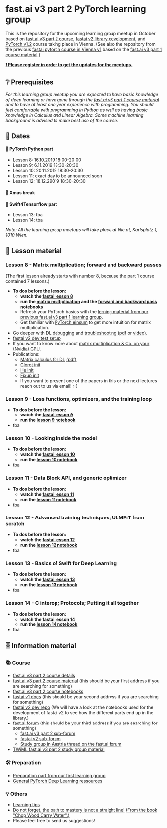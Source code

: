 # fast.ai v3 part 2 PyTorch learning group
This is the repository for the upcoming learning group meetup in October based on [fast.ai v3 part 2 course](https://course.fast.ai/part2), [fastai v2 library development](https://github.com/fastai/fastai_dev), and [PyTorch v1.2](https://pytorch.org) course taking place in Vienna.
(See also the repository from the previous [fastai pytorch course in Vienna v1](https://github.com/MicPie/fastai-pytorch-course-vienna) based on the [fast.ai v3 part 1 course material](https://course.fast.ai).)

**[❗ Please register in order to get the updates for the meetups.](https://docs.google.com/forms/d/e/1FAIpQLScCEnJfFcyLQvT0rGd6HoN4oZf1lAe4ZnfWH1dfnXIQFyAMfQ/viewform)**


## ❔ Prerequisites
*For this learning group meetup you are expected to have basic knowledge of deep learning or have gone through the [fast.ai v3 part 1 course material](https://course.fast.ai) and to have at least one year experience with programming. You should feel comfortable with programming in Python as well as having basic knowledge in Calculus and Linear Algebra. Some machine learning background is advised to make best use of the course.*


## 📅 Dates
#### 🐍 PyTorch Python part
* Lesson 8: 16.10.2019 18:00-20:00
* Lesson 9: 6.11.2019 18:30-20:30
* Lesson 10: 20.11.2019 18:30-20:30
* Lesson 11: exact day to be announced soon
* Lesson 12: 18.12.29019 18:30-20:30
#### 🎄 Xmas break
#### 🧮 Swift4Tensorflow part
* Lesson 13: tba
* Lesson 14: tba

*Note: All the learning group meetups will take place at Nic.at, Karlsplatz 1, 1010 Wien.*


## 📖 Lesson material
### Lesson 8 - Matrix multiplication; forward and backward passes
(The first lesson already starts with number 8, because the part 1 course contained 7 lessons.)
* **To dos before the lesson:**
  * **watch the [fastai lesson 8](https://course.fast.ai/videos/?lesson=8)**
  * **run the [matrix multiplication](https://github.com/fastai/course-v3/blob/master/nbs/dl2/01_matmul.ipynb) and the [forward and backward pass](https://github.com/fastai/course-v3/blob/master/nbs/dl2/02_fully_connected.ipynb) notebooks**
  * Refresh your PyTorch basics with the [lerning material from our previous fast.ai v3 part 1 learning group](https://github.com/MicPie/fastai-pytorch-course-vienna#lesson-1---intro-to-fastai-and-pytorch).
  * Get familiar with [PyTorch einsum](https://rockt.github.io/2018/04/30/einsum) to get more intuition for matrix multiplication.
* Go deeper with DL [debugging](https://github.com/MicPie/fastai-pytorch-course-vienna/blob/master/PyTorch_3_debugging.ipynb) and [troubleshooting (pdf](https://fullstackdeeplearning.com/assets/slides/fsdl_10_troubleshooting.pdf) or [video)](https://www.youtube.com/watch?v=GwGTwPcG0YM&feature=youtu.be).
* [fastai v2 dev test setup](https://github.com/fastai/fastai_dev/blob/master/dev/00_test.ipynb)
* If you want to know more about [matrix multiplication & Co. on your (Nvidia) GPU](https://devblogs.nvidia.com/cutlass-linear-algebra-cuda/).
* Publications:
  * [Matrix calculus for DL](https://explained.ai/matrix-calculus/index.html) [(pdf)](https://arxiv.org/abs/1802.01528)
  * [Glorot init](http://proceedings.mlr.press/v9/glorot10a.html)
  * [He init](https://arxiv.org/abs/1502.01852)
  * [Fixup init](https://arxiv.org/abs/1901.09321)
  * If you want to present one of the papers in this or the next lectures reach out to us via email! :-)

### Lesson 9 - Loss functions, optimizers, and the training loop
* **To dos before the lesson:**
  * **watch the [fastai lesson 9](https://course.fast.ai/videos/?lesson=9)**
  * **run the [lesson 9 notebook]()**
* tba

### Lesson 10 - Looking inside the model
* **To dos before the lesson:**
  * **watch the [fastai lesson 10](https://course.fast.ai/videos/?lesson=10)**
  * **run the [lesson 10 notebook]()**
* tba 

### Lesson 11 - Data Block API, and generic optimizer
* **To dos before the lesson:**
  * **watch the [fastai lesson 11](https://course.fast.ai/videos/?lesson=11)**
  * **run the [lesson 11 notebook]()**
* tba 

### Lesson 12 - Advanced training techniques; ULMFiT from scratch
* **To dos before the lesson:**
  * **watch the [fastai lesson 12](https://course.fast.ai/videos/?lesson=12)**
  * **run the [lesson 12 notebook]()**
* tba 

### Lesson 13 - Basics of Swift for Deep Learning
* **To dos before the lesson:**
  * **watch the [fastai lesson 13](https://course.fast.ai/videos/?lesson=13)**
  * **run the [lesson 13 notebook]()**
* tba 

### Lesson 14 - C interop; Protocols; Putting it all together
* **To dos before the lesson:**
  * **watch the [fastai lesson 14](https://course.fast.ai/videos/?lesson=14)**
  * **run the [lesson 14 notebook]()**
* tba 


## 🗄️ Information material
### 📚 Course
* [fast.ai v3 part 2 course details](https://www.fast.ai/2019/06/28/course-p2v3/)
* [fast.ai v3 part 2 course material](https://course.fast.ai/part2) (this should be your first address if you are searching for something)
* [fast.ai v3 part 2 course notebooks](https://github.com/fastai/course-v3/tree/master/nbs/dl2)
* [fastai v1 docs](https://docs.fast.ai) (this should be your second address if you are searching for something)
* [fastai v2 dev repo](https://github.com/fastai/fastai_dev) (We will have a look at the notebooks used for the development of fastai v2 to see how the different parts end up in the library.)
* [fast.ai forum](https://forums.fast.ai) (this should be your third address if you are searching for something)
  * [fast.ai v3 part 2 sub-forum](https://forums.fast.ai/c/part2-v3)
  * [fastai v2 sub-forum](https://forums.fast.ai/c/fastai-users/fastai-v2)
  * [Study group in Austria thread on the fast.ai forum](https://forums.fast.ai/t/study-group-in-austria/26119/10)
* [TWiML fast.ai v3 part 2 study group material](https://github.com/jcatanza/Fastai-Deep-Learning-From-the-Foundations-TWiML-Study-Group)

### 🛠️ Preparation
 * [Preparation part from our first learning group](https://github.com/MicPie/fastai-pytorch-course-vienna/blob/master/README.md#preparation)
 * [General PyTorch Deep Learning ressources](https://github.com/MicPie/fastai-pytorch-course-vienna/blob/master/README.md#general-pytorch-deep-learning-ressources)

### 💡 Others
 * [Learning tips](https://github.com/MicPie/fastai-pytorch-course-vienna/blob/master/README.md#learning-tips)
 * [Do not forget, the path to mastery is not a straight line!](https://pbs.twimg.com/media/CX0hrijUAAABGIA.jpg:large) [(From the book "Chop Wood Carry Water".)](https://www.amazon.com/dp/153698440X)
 * Please feel free to send us suggestions!
